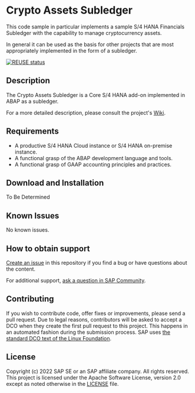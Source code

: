 # Crypto Assets Subledger

This code sample in particular implements a sample S/4 HANA Financials Subledger with the capability to manage cryptocurrency assets.  

In general it can be used as the basis for other projects that are most appropriately implemented in the form of a subledger.

[![REUSE status](https://api.reuse.software/badge/github.com/SAP-samples/s4hana-crypto-assets-subledger)](https://api.reuse.software/info/github.com/SAP-samples/s4hana-crypto-assets-subledger)

## Description

The Crypto Assets Subledger is a Core S/4 HANA add-on implemented in ABAP as a subledger.

For a more detailed description, please consult the project's [Wiki](https://github.com/SAP-samples/s4hana-crypto-assets-subledger/wiki).


## Requirements

 - A productive S/4 HANA Cloud instance or S/4 HANA on-premise instance.
 - A functional grasp of the ABAP development language and tools.
 - A functional grasp of GAAP accounting principles and practices.


## Download and Installation

To Be Determined


## Known Issues

No known issues.


## How to obtain support

[Create an issue](https://github.com/SAP-samples/s4hana-crypto-assets-subledger/issues) in this repository if you find a bug or have questions about the content.
 
For additional support, [ask a question in SAP Community](https://answers.sap.com/questions/ask.html).


## Contributing

If you wish to contribute code, offer fixes or improvements, please send a pull request. Due to legal reasons, contributors will be asked to accept a DCO when they create the first pull request to this project. This happens in an automated fashion during the submission process. SAP uses [the standard DCO text of the Linux Foundation](https://developercertificate.org/).


## License

Copyright (c) 2022 SAP SE or an SAP affiliate company. All rights reserved. This project is licensed under the Apache Software License, version 2.0 except as noted otherwise in the [LICENSE](LICENSE) file.

